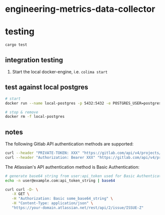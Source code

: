 # engineering-metrics-data-collector

# testing

`cargo test`

## integration testing

1. Start the local docker-engine, i.e. `colima start`

## test against local postgres
```bash
# start
docker run --name local-postgres -p 5432:5432 -e POSTGRES_USER=postgres -e POSTGRES_PASSWORD=postgres -e POSTGRES_DB=postgres -d postgres

# stop & remove 
docker rm -f local-postgres
```

## notes
The following Gitlab API authentication methods are supported:
```bash
curl --header "PRIVATE-TOKEN: XXX" "https://gitlab.com/api/v4/projects/{}"
curl --header "Authorization: Bearer XXX" "https://gitlab.com/api/v4/projects/{}"
```

The Atlassian's API authentication method is Basic Authentication:
```bash
# generate base64 string from user:api_token used for Basic Authentication header
echo -n user@example.com:api_token_string | base64

curl curl -D- \
   -X GET \
   -H "Authorization: Basic some_base64_string" \
   -H "Content-Type: application/json" \
   "https://your-domain.atlassian.net/rest/api/2/issue/ISSUE-Z"
```